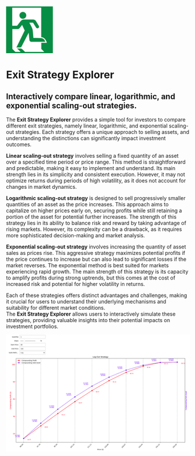 ![Exits Icon](./content/icons/exit_128.png)

# Exit Strategy Explorer
## Interactively compare linear, logarithmic, and exponential scaling-out strategies.

The **Exit Strategy Explorer** provides a simple tool for investors to compare different exit strategies, namely linear, logarithmic, and exponential scaling-out strategies. Each strategy offers a unique approach to selling assets, and understanding the distinctions can significantly impact investment outcomes.

**Linear scaling-out strategy** involves selling a fixed quantity of an asset over a specified time period or price range. This method is straightforward and predictable, making it easy to implement and understand. Its main strength lies in its simplicity and consistent execution. However, it may not optimize returns during periods of high volatility, as it does not account for changes in market dynamics.

**Logarithmic scaling-out strategy** is designed to sell progressively smaller quantities of an asset as the price increases. This approach aims to capitalize on higher prices early on, securing profits while still retaining a portion of the asset for potential further increases. The strength of this strategy lies in its ability to balance risk and reward by taking advantage of rising markets. However, its complexity can be a drawback, as it requires more sophisticated decision-making and market analysis.

**Exponential scaling-out strategy** involves increasing the quantity of asset sales as prices rise. This aggressive strategy maximizes potential profits if the price continues to increase but can also lead to significant losses if the market reverses. The exponential method is best suited for markets experiencing rapid growth. The main strength of this strategy is its capacity to amplify profits during strong uptrends, but this comes at the cost of increased risk and potential for higher volatility in returns.

Each of these strategies offers distinct advantages and challenges, making it crucial for users to understand their underlying mechanisms and suitability for different market conditions.  
The **Exit Strategy Explorer** allows users to interactively simulate these strategies, providing valuable insights into their potential impacts on investment portfolios.  

![Exits Screenshot](./screenshot.png)
